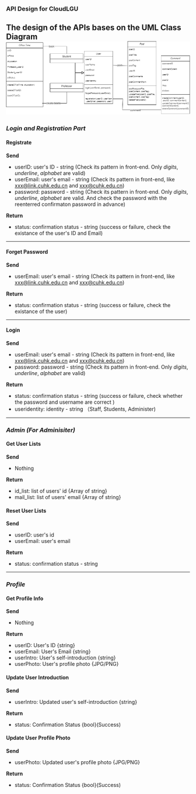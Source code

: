 ### API Design for CloudLGU
**The design of the APIs bases on the UML Class Diagram**
![UML Class](./images/Class_Diagram.png)  
---
### _Login and Registration Part_

#### Registrate
**Send**
- userID: user's ID - string (Check its pattern in front-end. Only _digits_, _underline_, _alphabet_ are valid)
- userEmail: user's email - string (Check its pattern in front-end, like xxx@link.cuhk.edu.cn and xxx@cuhk.edu.cn) 
- password: password - string (Check its pattern in front-end. Only _digits_, _underline_, _alphabet_ are valid. And check the password with the reenterred confirmaton password in advance)

**Return**
- status: confirmation status - string (success or failure, check the existance of the user's ID and Email)

---  

#### Forget Password
**Send**
- userEmail: user's email - string (Check its pattern in front-end, like xxx@link.cuhk.edu.cn and xxx@cuhk.edu.cn) 

**Return**
- status: confirmation status - string (success or failure, check the existance of the user)

---  
#### Login 
**Send**
- userEmail: user's email - string (Check its pattern in front-end, like xxx@link.cuhk.edu.cn and xxx@cuhk.edu.cn) 
- password: password - string (Check its pattern in front-end. Only _digits_, _underline_, _alphabet_ are valid)

**Return**
- status: confirmation status - string (success or failure, check whether the password and username are correct )
- useridentity: identity - string （Staff, Students, Administer)

---

### _Admin (For Adminisiter)_
#### Get User Lists
**Send**
- Nothing  

**Return**
- id_list: list of users' id {Array of string}
- mail_list: list of users' email {Array of string}

#### Reset User Lists
**Send**
- userID: user's id
- userEmail: user's email

**Return**
- status: confirmation status - string  

---
### _Profile_
#### Get Profile Info
**Send**
- Nothing

**Return**
- userID: User's ID {string}
- userEmail: User's Email {string}
- userIntro: User's self-introduction {string}
- userPhoto: User's profile photo {JPG/PNG}

#### Update User Introduction
**Send**
- userIntro: Updated user's self-introduction {string}  

**Return**
- status: Confirmation Status {bool}(Success)

#### Update User Profile Photo
**Send**
- userPhoto: Updated user's profile photo {JPG/PNG}

**Return**
- status: Confirmation Status {bool}(Success)
